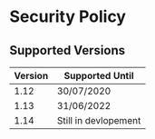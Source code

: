 # Security Policy

## Supported Versions

Version | Supported Until
--- | ---
1.12 | 30/07/2020
1.13 | 31/06/2022
1.14 | Still in devlopement
